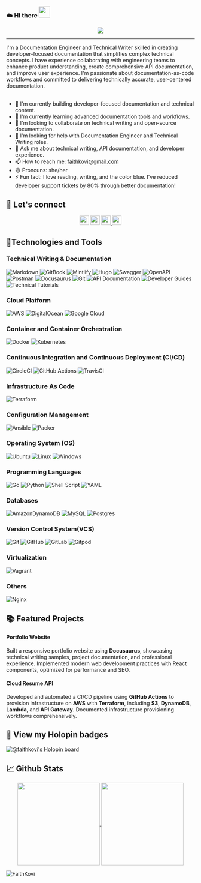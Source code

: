 ### ☁️ Hi there <img src="https://raw.githubusercontent.com/MartinHeinz/MartinHeinz/master/wave.gif" width="30px">
<!-- Animation Typing -->
<p align="center">
  <a href="https://github.com/DenverCoder1/readme-typing-svg"><img src="https://readme-typing-svg.herokuapp.com?font=Fira+Code&pause=1100&width=500&lines=I'm+Faith+Kovi.;I'm+a+Documentation+Engineer;I'm+a+Technical+Writer;I+create+developer-focused+documentation"></a>
</p>
<!-- Animation Typing: END -->
<hr>
I'm a Documentation Engineer and Technical Writer skilled in creating developer-focused documentation that simplifies complex technical concepts. I have experience collaborating with engineering teams to enhance product understanding, create comprehensive API documentation, and improve user experience. I'm passionate about documentation-as-code workflows and committed to delivering technically accurate, user-centered documentation.
<br></br>

- 🔭 I'm currently building developer-focused documentation and technical content.
- 🌱 I'm currently learning advanced documentation tools and workflows.
- 👯 I'm looking to collaborate on technical writing and open-source documentation.
- 🤔 I'm looking for help with Documentation Engineer and Technical Writing roles.
- 💬 Ask me about technical writing, API documentation, and developer experience.
- 📫 How to reach me: faithkovi@gmail.com
- 😄 Pronouns: she/her
- ⚡ Fun fact: I love reading, writing, and the color blue. I've reduced developer support tickets by 80% through better documentation!

## 🤝 Let's connect

<p align="center">
  <a href="https://twitter.com/Vera__Kaka"><img src="https://img.shields.io/badge/twitter-%231DA1F2.svg?&style=for-the-badge&logo=twitter&logoColor=white" height=25></a> 
  <a href="https://medium.com/@vera-kaka"><img src="https://img.shields.io/badge/medium-%2312100E.svg?&style=for-the-badge&logo=medium&logoColor=white" height=25></a> 
  <a href="https://www.linkedin.com/in/faith-kovi/"><img src="https://img.shields.io/badge/linkedin-%230077B5.svg?&style=for-the-badge&logo=linkedin&logoColor=white" height=25> </a>
  <a href="mailto:faithkovi@gmail.com"><img src="https://img.shields.io/badge/gmail-%EA4335.svg?&style=for-the-badge&logo=gmail&logoColor=white" height=25></a>
</p>

## 🔧Technologies and Tools

### Technical Writing & Documentation
![Markdown](https://img.shields.io/badge/markdown-%23000000.svg?style=for-the-badge&logo=markdown&logoColor=white)
![GitBook](https://img.shields.io/badge/GitBook-7B36ED?style=for-the-badge&logo=gitbook&logoColor=white)
![Mintlify](https://img.shields.io/badge/Mintlify-0EA5E9?style=for-the-badge&logo=data:image/svg+xml;base64,PHN2ZyB3aWR0aD0iMjAiIGhlaWdodD0iMjAiIHZpZXdCb3g9IjAgMCAyMCAyMCIgZmlsbD0ibm9uZSIgeG1sbnM9Imh0dHA6Ly93d3cudzMub3JnLzIwMDAvc3ZnIj4KPHBhdGggZD0iTTEwIDJMMTggMTBMMTAgMThMMiAxMEwxMCAyWiIgZmlsbD0id2hpdGUiLz4KPC9zdmc+&logoColor=white)
![Hugo](https://img.shields.io/badge/Hugo-black.svg?style=for-the-badge&logo=Hugo)
![Swagger](https://img.shields.io/badge/-Swagger-%23Clojure?style=for-the-badge&logo=swagger&logoColor=white)
![OpenAPI](https://img.shields.io/badge/OpenAPI-6BA539?style=for-the-badge&logo=openapi-initiative&logoColor=white)
![Postman](https://img.shields.io/badge/Postman-FF6C37?style=for-the-badge&logo=postman&logoColor=white)
![Docusaurus](https://img.shields.io/badge/Docusaurus-3ECC5F?style=for-the-badge&logo=docusaurus&logoColor=white)
![Git](https://img.shields.io/badge/Git%20Workflows-F05032?style=for-the-badge&logo=git&logoColor=white)
![API Documentation](https://img.shields.io/badge/API%20Documentation-009688?style=for-the-badge&logo=swagger&logoColor=white)
![Developer Guides](https://img.shields.io/badge/Developer%20Guides-4285F4?style=for-the-badge&logo=googledocs&logoColor=white)
![Technical Tutorials](https://img.shields.io/badge/Technical%20Tutorials-FF6B6B?style=for-the-badge&logo=readme&logoColor=white)

### Cloud Platform
![AWS](https://img.shields.io/badge/AWS-%23FF9900.svg?style=for-the-badge&logo=amazon-aws&logoColor=white)
![DigitalOcean](https://img.shields.io/badge/DigitalOcean-%230167ff.svg?style=for-the-badge&logo=digitalOcean&logoColor=white)
![Google Cloud](https://img.shields.io/badge/GoogleCloud-%234285F4.svg?style=for-the-badge&logo=google-cloud&logoColor=white)

### Container and Container Orchestration
![Docker](https://img.shields.io/badge/docker-%230db7ed.svg?style=for-the-badge&logo=docker&logoColor=white)
![Kubernetes](https://img.shields.io/badge/kubernetes-%23326ce5.svg?style=for-the-badge&logo=kubernetes&logoColor=white)


### Continuous Integration and Continuous Deployment (CI/CD)
![CircleCI](https://img.shields.io/badge/circle%20ci-%23161616.svg?style=for-the-badge&logo=circleci&logoColor=white)
![GitHub Actions](https://img.shields.io/badge/github%20actions-%232671E5.svg?style=for-the-badge&logo=githubactions&logoColor=white)
![TravisCI](https://img.shields.io/badge/travis%20ci-%232B2F33.svg?style=for-the-badge&logo=travis&logoColor=white)

### Infrastructure As Code 
![Terraform](https://img.shields.io/badge/terraform-%235835CC.svg?style=for-the-badge&logo=terraform&logoColor=white)


### Configuration Management
![Ansible](https://img.shields.io/badge/ansible-%231A1918.svg?style=for-the-badge&logo=ansible&logoColor=white)
![Packer](https://img.shields.io/badge/packer-%23E7EEF0.svg?style=for-the-badge&logo=packer&logoColor=%2302A8EF)


### Operating System (OS)
![Ubuntu](https://img.shields.io/badge/Ubuntu-E95420?style=for-the-badge&logo=ubuntu&logoColor=white)
![Linux](https://img.shields.io/badge/Linux-FCC624?style=for-the-badge&logo=linux&logoColor=black)
![Windows](https://img.shields.io/badge/Windows-0078D6?style=for-the-badge&logo=windows&logoColor=white)

### Programming Languages
![Go](https://img.shields.io/badge/go-%2300ADD8.svg?style=for-the-badge&logo=go&logoColor=white)
![Python](https://img.shields.io/badge/python-3670A0?style=for-the-badge&logo=python&logoColor=ffdd54)
![Shell Script](https://img.shields.io/badge/shell_script-%23121011.svg?style=for-the-badge&logo=gnu-bash&logoColor=white)
![YAML](https://img.shields.io/badge/yaml-%23ffffff.svg?style=for-the-badge&logo=yaml&logoColor=151515)

### Databases
![AmazonDynamoDB](https://img.shields.io/badge/Amazon%20DynamoDB-4053D6?style=for-the-badge&logo=Amazon%20DynamoDB&logoColor=white)
![MySQL](https://img.shields.io/badge/mysql-4479A1.svg?style=for-the-badge&logo=mysql&logoColor=white)
![Postgres](https://img.shields.io/badge/postgres-%23316192.svg?style=for-the-badge&logo=postgresql&logoColor=white)

### Version Control System(VCS)
![Git](https://img.shields.io/badge/git-%23F05033.svg?style=for-the-badge&logo=git&logoColor=white)
![GitHub](https://img.shields.io/badge/github-%23121011.svg?style=for-the-badge&logo=github&logoColor=white)
![GitLab](https://img.shields.io/badge/gitlab-%23181717.svg?style=for-the-badge&logo=gitlab&logoColor=white)
![Gitpod](https://img.shields.io/badge/gitpod-f06611.svg?style=for-the-badge&logo=gitpod&logoColor=white)

### Virtualization
![Vagrant](https://img.shields.io/badge/vagrant-%231563FF.svg?style=for-the-badge&logo=vagrant&logoColor=white)

### Others
![Nginx](https://img.shields.io/badge/nginx-%23009639.svg?style=for-the-badge&logo=nginx&logoColor=white)

## 📚 Featured Projects
#### Portfolio Website
Built a responsive portfolio website using <b>Docusaurus</b>, showcasing technical writing samples, project documentation, and professional experience. Implemented modern web development practices with React components, optimized for performance and SEO.
#### Cloud Resume API
Developed and automated a CI/CD pipeline using <b>GitHub Actions</b> to provision infrastructure on <b>AWS</b> with <b>Terraform</b>, including <b>S3</b>, <b>DynamoDB</b>, <b>Lambda</b>, and <b>API Gateway</b>. Documented infrastructure provisioning workflows comprehensively.


## 👀 View my Holopin badges
[![@faithkovi's Holopin board](https://holopin.io/api/user/board?user=faithkovi)](https://holopin.io/@faithkovi)

## 📈 Github Stats
<p align="center">
  <a href="https://github.com/FaithKovi/github-readme-stats">
    <img align="center" src="https://github-readme-stats.vercel.app/api/top-langs/?username=FaithKovi&langs_count=10&layout=compact&theme=midnight-purple&repo=github-readme-stats"  height=220  />
  </a>
  <a href="https://github.com/FaithKovi/github-readme-stats">
    <img align="center" src="https://github-readme-stats.vercel.app/api?username=FaithKovi&show_icons=true&theme=midnight-purple" height=220 />
  </a>
</p>
<p><img align="center" src="https://github-readme-streak-stats.herokuapp.com/?user=FaithKovi&&theme=tokyonight" alt="FaithKovi" /></p>

